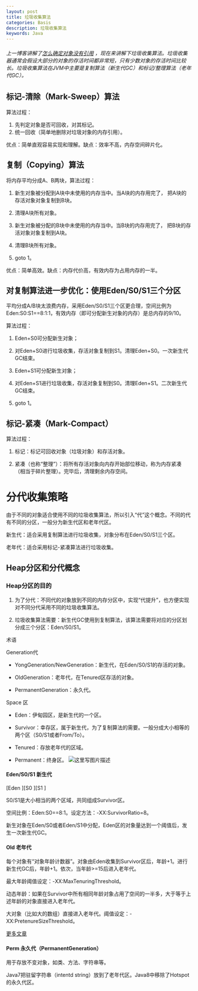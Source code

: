 ```yaml
---
layout: post
title: 垃圾收集算法 
categories: Basis
description: 垃圾收集算法 
keywords: Java
---
```


###### 上一博客讲解了[怎么确定对象没有引用](http://ktcer.github.io/2016/06/12/obj-islive/)  ，现在来讲解下垃圾收集算法。垃圾收集器通常会假设大部分的对象的存活时间都非常短，只有少数对象的存活时间比较长。垃圾收集算法在JVM中主要是复制算法（新生代GC）和标记/整理算法（老年代GC）。

 

## 标记-清除（Mark-Sweep）算法

算法过程：

1. 先判定对象是否可回收，对其标记。
2. 统一回收（简单地删除对垃圾对象的内存引用）。

优点：简单直观容易实现和理解。缺点：效率不高，内存空间碎片化。

 

## 复制（Copying）算法

将内存平均分成A、B两块，算法过程：

1. 新生对象被分配到A块中未使用的内存当中。当A块的内存用完了， 把A块的存活对象对象复制到B块。

2. 清理A块所有对象。

3. 新生对象被分配的B块中未使用的内存当中。当B块的内存用完了， 把B块的存活对象对象复制到A块。

4. 清理B块所有对象。

5. goto 1。

优点：简单高效。缺点：内存代价高，有效内存为占用内存的一半。

 

## 对复制算法进一步优化：使用Eden/S0/S1三个分区

平均分成A/B块太浪费内存，采用Eden/S0/S1三个区更合理，空间比例为Eden:S0:S1==8:1:1，有效内存（即可分配新生对象的内存）是总内存的9/10。

算法过程：

1. Eden+S0可分配新生对象；

2. 对Eden+S0进行垃圾收集，存活对象复制到S1。清理Eden+S0。一次新生代GC结束。

3. Eden+S1可分配新生对象；

4. 对Eden+S1进行垃圾收集，存活对象复制到S0。清理Eden+S1。二次新生代GC结束。

5. goto 1。

 

## 标记-紧凑（Mark-Compact）

算法过程：

1. 标记：标记可回收对象（垃圾对象）和存活对象。

2. 紧凑（也称“整理”）：将所有存活对象向内存开始部位移动，称为内存紧凑（相当于碎片整理）。完毕后，清理剩余内存空间。



 

# 分代收集策略

由于不同的对象适合使用不同的垃圾收集算法，所以引入“代”这个概念。不同的代有不同的分区，一般分为新生代区和老年代区。

新生代：适合采用复制算法进行垃圾收集，对象分布在Eden/S0/S1三个区。

老年代：适合采用标记-紧凑算法进行垃圾收集。

## Heap分区和分代概念

### Heap分区的目的

1. 为了分代：不同代的对象放到不同的内存分区中，实现“代提升”，也方便实现对不同分代采用不同的垃圾收集算法。

2. 垃圾收集算法需要：新生代GC使用到复制算法，该算法需要将对应的分区划分成三个分区：Eden/S0/S1。

 

术语

Generation代

 - YongGeneration/NewGeneration：新生代，在Eden/S0/S1的存活的对象。

 - OldGeneration：老年代，在Tenured区存活的对象。
 - PermanentGeneration：永久代。 
 
Space 区

 - Eden：伊甸园区，是新生代的一个区。
 - Survivor：幸存区，属于新生代，为了复制算法的需要。一般分成大小相等的两个区（S0/S1或者From/To）。

 - Tenured：存放老年代的区域。
 - Permanent：终身区。
![这里写图片描述](http://img.blog.csdn.net/20160612193945894)

#### Eden/S0/S1 新生代

[Eden                 ][S0     ][S1    ]

S0/S1是大小相当的两个区域，共同组成Survivor区。

空间比例：Eden:S0==8:1。设定方法：-XX:SurvivorRatio=8。

新生对象在Eden/S0或者Eden/S1中分配，Eden区的对象量达到一个阈值后，发生一次新生代GC。

 

#### Old 老年代

每个对象有“对象年龄计数器”。对象由Eden收集到Survivor区后，年龄+1。进行新生代GC后，年龄+1。依次，当年龄>=15后进入老年代。

最大年龄阈值设定：-XX:MaxTenuringThreshold。

动态年龄：如果在Survivor中所有相同年龄对象占用了空间的一半多，大于等于上述年龄的对象直接进入老年代。

大对象（比如大的数组）直接进入老年代。阈值设定：-XX:PretenureSizeThreshold。

[更多文章](http://www.oracle.com/webfolder/technetwork/tutorials/obe/java/gc01/index.html )

 

#### Perm 永久代（PermanentGeneration）

用于存放不变对象，如类、方法、字符串等。

Java7把驻留字符串（intentd string）放到了老年代区。Java8中移除了Hotspot的永久代区。
